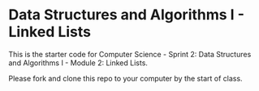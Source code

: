# Data Structures and Algorithms I - Linked Lists

This is the starter code for Computer Science - Sprint 2: Data Structures and Algorithms I - Module 2: Linked Lists.

Please fork and clone this repo to your computer by the start of class.

